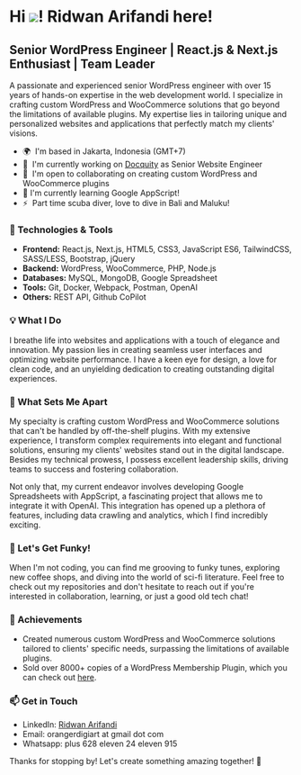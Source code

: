 Hi ![](https://user-images.githubusercontent.com/18350557/176309783-0785949b-9127-417c-8b55-ab5a4333674e.gif)! Ridwan Arifandi here!
=======================================================================================================================================

Senior WordPress Engineer | React.js & Next.js Enthusiast | Team Leader
-----------------------------------------------------------------------

A passionate and experienced senior WordPress engineer with over 15 years of hands-on expertise in the web development world. I specialize in crafting custom WordPress and WooCommerce solutions that go beyond the limitations of available plugins. My expertise lies in tailoring unique and personalized websites and applications that perfectly match my clients' visions.

*   🌍  I'm based in Jakarta, Indonesia (GMT+7)
*   🚀  I'm currently working on [Docquity](http://docquity.com) as Senior Website Engineer
*   🤝  I'm open to collaborating on creating custom WordPress and WooCommerce plugins
*   🧠  I'm currently learning Google AppScript!
*   ⚡  Part time scuba diver, love to dive in Bali and Maluku!

### 🔧 Technologies & Tools
- **Frontend:** React.js, Next.js, HTML5, CSS3, JavaScript ES6, TailwindCSS, SASS/LESS, Bootstrap, jQuery
- **Backend:** WordPress, WooCommerce, PHP, Node.js
- **Databases:** MySQL, MongoDB, Google Spreadsheet
- **Tools:** Git, Docker, Webpack, Postman, OpenAI
- **Others:** REST API, Github CoPilot

### 💡 What I Do
I breathe life into websites and applications with a touch of elegance and innovation. My passion lies in creating seamless user interfaces and optimizing website performance. I have a keen eye for design, a love for clean code, and an unyielding dedication to creating outstanding digital experiences.

### 🌟 What Sets Me Apart
My specialty is crafting custom WordPress and WooCommerce solutions that can't be handled by off-the-shelf plugins. With my extensive experience, I transform complex requirements into elegant and functional solutions, ensuring my clients' websites stand out in the digital landscape. Besides my technical prowess, I possess excellent leadership skills, driving teams to success and fostering collaboration.

Not only that, my current endeavor involves developing Google Spreadsheets with AppScript, a fascinating project that allows me to integrate it with OpenAI. This integration has opened up a plethora of features, including data crawling and analytics, which I find incredibly exciting.

### 🎵 Let's Get Funky!
When I'm not coding, you can find me grooving to funky tunes, exploring new coffee shops, and diving into the world of sci-fi literature. Feel free to check out my repositories and don't hesitate to reach out if you're interested in collaboration, learning, or just a good old tech chat!

### 🌟 Achievements
- Created numerous custom WordPress and WooCommerce solutions tailored to clients' specific needs, surpassing the limitations of available plugins.
- Sold over 8000+ copies of a WordPress Membership Plugin, which you can check out [here](https://sejoli.co.id).

### 📫 Get in Touch
- LinkedIn: [Ridwan Arifandi](https://www.linkedin.com/in/ridwan-arifandi-80150729/)
- Email: orangerdigiart at gmail dot   com
- Whatsapp: plus 628 eleven 24 eleven 915

Thanks for stopping by! Let's create something amazing together! 🚀
